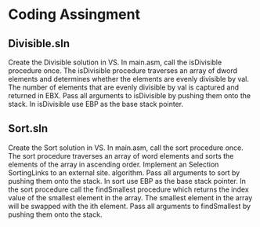 # Coding Assingment

## Divisible.sln
Create the Divisible solution in VS. In main.asm, call the isDivisible procedure once. The isDivisible procedure traverses an array of dword elements and 
determines whether the elements are evenly divisible by val. The number of elements that are evenly divisible by val is captured and returned in EBX. Pass 
all arguments to isDivisible by pushing them onto the stack. In isDivisible use EBP as the base stack pointer.

## Sort.sln
Create the Sort solution in VS. In main.asm, call the sort procedure once. The sort procedure traverses an array of word elements and sorts the elements 
of the array in ascending order. Implement an Selection SortingLinks to an external site. algorithm. Pass all arguments to sort by pushing them onto the 
stack. In sort use EBP as the base stack pointer. In the sort procedure call the findSmallest procedure which returns the index value of the smallest element 
in the array. The smallest element in the array will be swapped with the ith element. Pass all arguments to findSmallest by pushing them onto the stack.
